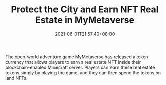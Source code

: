 ﻿---
title: "Protect the City and Earn NFT Real Estate in MyMetaverse"
date: 2021-06-01T21:57:40+08:00
lastmod: 2021-06-01T16:45:40+08:00
draft: false
authors: ["Faithful"]
description: "The open-world adventure game MyMetaverse has released a token currency that allows players to earn a real estate NFT inside their blockchain-enabled Minecraft server. Players can earn these real estate tokens simply by playing the game, and they can then spend the tokens on land NFTs."
featuredImage: "protect-the-city-and-earn-nft-real-estate-in-mymetaverse.png"
tags: ["Virtual World","Play to Earn"]
categories: ["news"]
news: ["Virtual World"]
weight: 
lightgallery: true
pinned: false
recommend: false
recommend1: false
---

The open-world adventure game MyMetaverse has released a token currency that allows players to earn a real estate NFT inside their blockchain-enabled Minecraft server. Players can earn these real estate tokens simply by playing the game, and they can then spend the tokens on land NFTs.

<!--more-->

